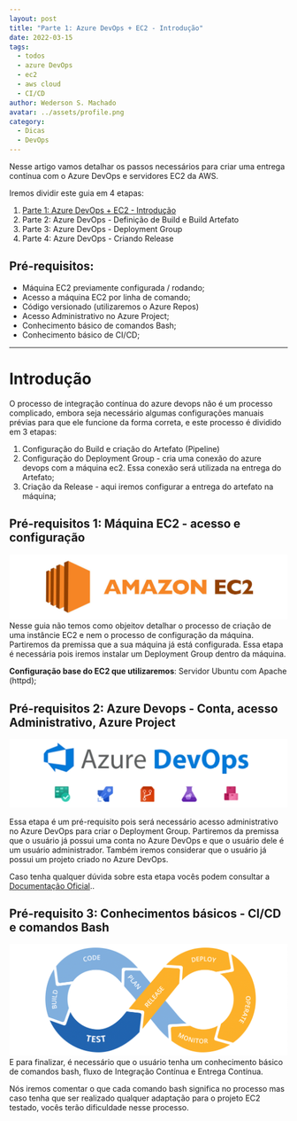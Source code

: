```yaml
---
layout: post
title: "Parte 1: Azure DevOps + EC2 - Introdução"
date: 2022-03-15
tags:
  - todos
  - azure DevOps
  - ec2
  - aws cloud
  - CI/CD
author: Wederson S. Machado
avatar: ../assets/profile.png
category:
  - Dicas
  - DevOps
---
```


Nesse artigo vamos detalhar os passos necessários para criar uma entrega contínua com o Azure DevOps e servidores EC2 da AWS.

Iremos dividir este guia em 4 etapas:
1. [Parte 1: Azure DevOps + EC2 - Introdução](/azure-pipeline-ec2)
2. Parte 2: Azure DevOps - Definição de Build e Build Artefato
3. Parte 3: Azure DevOps - Deployment Group
4. Parte 4: Azure DevOps - Criando Release

## Pré-requisitos:
- Máquina EC2 previamente configurada / rodando;
- Acesso a máquina EC2 por linha de comando;
- Código versionado (utilizaremos o Azure Repos)
- Acesso Administrativo no Azure Project;
- Conhecimento básico de comandos Bash;
- Conhecimento básico de CI/CD;

---

# Introdução
O processo de integração contínua do azure devops não é um processo complicado, embora seja necessário algumas configurações manuais prévias para que ele funcione da forma correta, e este processo é dividido em 3 etapas:
1. Configuração do Build e criação do Artefato (Pipeline)
2. Configuração do Deployment Group - cria uma conexão do azure devops com a máquina ec2. Essa conexão será utilizada na entrega do Artefato;
3. Criação da Release - aqui iremos configurar a entrega do artefato na máquina;


## Pré-requisitos 1: Máquina EC2 - acesso e configuração
![EC2](../assets/img/posts/2022-03-15-ec2.jpg)
Nesse guia não temos como objeitov detalhar o processo de criação de uma instâncie EC2 e nem o processo de configuração da máquina. Partiremos da premissa que a sua máquina já está configurada. Essa etapa é necessária pois iremos instalar um Deployment Group dentro da máquina.

**Configuração base do EC2 que utilizaremos**: Servidor Ubuntu com Apache (httpd);

## Pré-requisitos 2: Azure Devops - Conta, acesso Administrativo, Azure Project

![Azure Devops](../assets/img/posts/2022-03-15-azure-devops.webp)

Essa etapa é um pré-requisito pois será necessário acesso administrativo no Azure DevOps para criar o Deployment Group. Partiremos da premissa que o usuário já possui uma conta no Azure DevOps e que o usuário dele é um usuário administrador. Também iremos considerar que o usuário já possui um projeto criado no Azure DevOps.

Caso tenha qualquer dúvida sobre esta etapa vocês podem consultar a <a href="https://docs.microsoft.com/pt-br/azure/devops/organizations/projects/create-project?view=azure-devops&tabs=preview-page" target="_blank">Documentação Oficial</a>..

## Pré-requisito 3: Conhecimentos básicos - CI/CD e comandos Bash
![CICD](../assets/img/posts/2022-03-15-cicd.png)
E para finalizar, é necessário que o usuário tenha um conhecimento básico de comandos bash, fluxo de Integração Contínua e Entrega Contínua.

Nós iremos comentar o que cada comando bash significa no processo mas caso tenha que ser realizado qualquer adaptação para o projeto EC2 testado, vocês terão dificuldade nesse processo.



